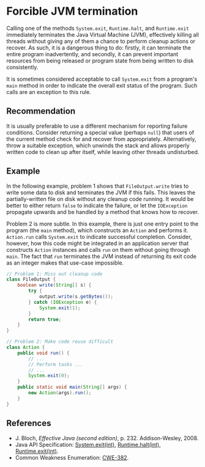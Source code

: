 # Forcible JVM termination
Calling one of the methods `System.exit`, `Runtime.halt`, and `Runtime.exit` immediately terminates the Java Virtual Machine (JVM), effectively killing all threads without giving any of them a chance to perform cleanup actions or recover. As such, it is a dangerous thing to do: firstly, it can terminate the entire program inadvertently, and secondly, it can prevent important resources from being released or program state from being written to disk consistently.

It is sometimes considered acceptable to call `System.exit` from a program's `main` method in order to indicate the overall exit status of the program. Such calls are an exception to this rule.


## Recommendation
It is usually preferable to use a different mechanism for reporting failure conditions. Consider returning a special value (perhaps `null`) that users of the current method check for and recover from appropriately. Alternatively, throw a suitable exception, which unwinds the stack and allows properly written code to clean up after itself, while leaving other threads undisturbed.


## Example
In the following example, problem 1 shows that `FileOutput.write` tries to write some data to disk and terminates the JVM if this fails. This leaves the partially-written file on disk without any cleanup code running. It would be better to either return `false` to indicate the failure, or let the `IOException` propagate upwards and be handled by a method that knows how to recover.

Problem 2 is more subtle. In this example, there is just one entry point to the program (the `main` method), which constructs an `Action` and performs it. `Action.run` calls `System.exit` to indicate successful completion. Consider, however, how this code might be integrated in an application server that constructs `Action` instances and calls `run` on them without going through `main`. The fact that `run` terminates the JVM instead of returning its exit code as an integer makes that use-case impossible.


```java
// Problem 1: Miss out cleanup code 
class FileOutput {
    boolean write(String[] s) {
        try {
            output.write(s.getBytes());
        } catch (IOException e) {
            System.exit(1);
        }
        return true;
    }
}

// Problem 2: Make code reuse difficult
class Action {
    public void run() {
        // ...
        // Perform tasks ...
        // ...
        System.exit(0);
    }
    public static void main(String[] args) {
        new Action(args).run();
    }
}
```

## References
* J. Bloch, *Effective Java (second edition)*, p. 232. Addison-Wesley, 2008.
* Java API Specification: [System.exit(int)](https://docs.oracle.com/en/java/javase/11/docs/api/java.base/java/lang/System.html#exit(int)), [Runtime.halt(int)](https://docs.oracle.com/en/java/javase/11/docs/api/java.base/java/lang/Runtime.html#halt(int)), [Runtime.exit(int)](https://docs.oracle.com/en/java/javase/11/docs/api/java.base/java/lang/Runtime.html#exit(int)).
* Common Weakness Enumeration: [CWE-382](https://cwe.mitre.org/data/definitions/382.html).
